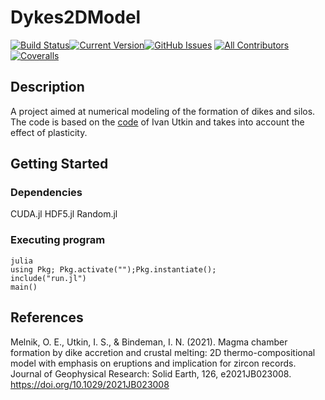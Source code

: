 # Dykes2DModel
[![Build Status](https://img.shields.io/badge/build-notready-red.svg)](https://travis-ci.org/gitpoint/git-point)[![Current Version](https://img.shields.io/badge/version-0.0.1-green.svg)](https://github.com/IgorAntun/node-chat)[![GitHub Issues](https://img.shields.io/badge/issues-7-red.svg)](https://github.com/Sorokin-MA/Dykes2DModel/issues) [![All Contributors](https://img.shields.io/badge/all_contributors-1-blue.svg)](./CONTRIBUTORS.md)[![Coveralls](https://img.shields.io/coveralls/github/gitpoint/git-point.svg)](https://github.com/Sorokin-MA/Dykes2DModel)
## Description

A project aimed at numerical modeling of the formation of dikes and silos. The code is based on the [code](https://agupubs.onlinelibrary.wiley.com/doi/abs/10.1029/2021JB023008) of Ivan Utkin and takes into account the effect of plasticity.

## Getting Started

### Dependencies

CUDA.jl
HDF5.jl
Random.jl

### Executing program
```
julia
using Pkg; Pkg.activate("");Pkg.instantiate();
include("run.jl")
main()
```

## References
Melnik, O. E., Utkin, I. S., & Bindeman, I. N. (2021). Magma chamber formation by dike accretion and crustal melting: 2D thermo-compositional model with emphasis on eruptions and implication for zircon records. Journal of Geophysical Research: Solid Earth, 126, e2021JB023008. 
https://doi.org/10.1029/2021JB023008

